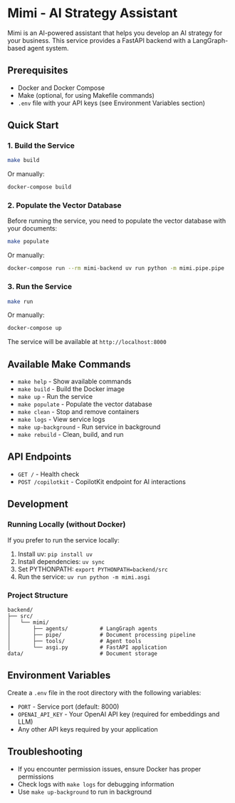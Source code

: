 # Mimi - AI Strategy Assistant

Mimi is an AI-powered assistant that helps you develop an AI strategy for your business. This service provides a FastAPI backend with a LangGraph-based agent system.

## Prerequisites

- Docker and Docker Compose
- Make (optional, for using Makefile commands)
- `.env` file with your API keys (see Environment Variables section)

## Quick Start

### 1. Build the Service

```bash
make build
```

Or manually:
```bash
docker-compose build
```

### 2. Populate the Vector Database

Before running the service, you need to populate the vector database with your documents:

```bash
make populate
```

Or manually:
```bash
docker-compose run --rm mimi-backend uv run python -m mimi.pipe.pipe
```

### 3. Run the Service

```bash
make run
```

Or manually:
```bash
docker-compose up
```

The service will be available at `http://localhost:8000`

## Available Make Commands

- `make help` - Show available commands
- `make build` - Build the Docker image
- `make up` - Run the service
- `make populate` - Populate the vector database
- `make clean` - Stop and remove containers
- `make logs` - View service logs
- `make up-background` - Run service in background
- `make rebuild` - Clean, build, and run

## API Endpoints

- `GET /` - Health check
- `POST /copilotkit` - CopilotKit endpoint for AI interactions

## Development

### Running Locally (without Docker)

If you prefer to run the service locally:

1. Install uv: `pip install uv`
2. Install dependencies: `uv sync`
3. Set PYTHONPATH: `export PYTHONPATH=backend/src`
4. Run the service: `uv run python -m mimi.asgi`

### Project Structure

```
backend/
├── src/
│   └── mimi/
│       ├── agents/          # LangGraph agents
│       ├── pipe/            # Document processing pipeline
│       ├── tools/           # Agent tools
│       └── asgi.py          # FastAPI application
data/                        # Document storage
```

## Environment Variables

Create a `.env` file in the root directory with the following variables:

- `PORT` - Service port (default: 8000)
- `OPENAI_API_KEY` - Your OpenAI API key (required for embeddings and LLM)
- Any other API keys required by your application

## Troubleshooting

- If you encounter permission issues, ensure Docker has proper permissions
- Check logs with `make logs` for debugging information
- Use `make up-background` to run in background
